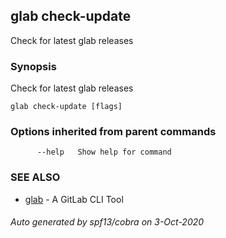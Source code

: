 ## glab check-update

Check for latest glab releases

### Synopsis

Check for latest glab releases

```
glab check-update [flags]
```

### Options inherited from parent commands

```
      --help   Show help for command
```

### SEE ALSO

* [glab](glab.md)	 - A GitLab CLI Tool

###### Auto generated by spf13/cobra on 3-Oct-2020
